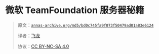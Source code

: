 # 微软 TeamFoundation 服务器秘籍

> 原文：[`annas-archive.org/md5/bd0c745fa9f073f50479ad01a83e6124`](https://annas-archive.org/md5/bd0c745fa9f073f50479ad01a83e6124)
> 
> 译者：[飞龙](https://github.com/wizardforcel)
> 
> 协议：[CC BY-NC-SA 4.0](http://creativecommons.org/licenses/by-nc-sa/4.0/)